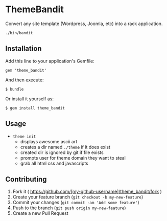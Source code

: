 # ThemeBandit

Convert any site template (Wordpress, Joomla, etc) into a rack
application.

`./bin/bandit`

## Installation

Add this line to your application's Gemfile:

    gem 'theme_bandit'

And then execute:

    $ bundle

Or install it yourself as:

    $ gem install theme_bandit

## Usage

- `theme init`
  - displays awesome ascii art
  - creates a dir named `./theme` if it does exist
  - created dir is ignored by git if file exists
  - prompts user for theme domain they want to steal
  - grab all html css and javascripts

## Contributing

1. Fork it ( https://github.com/[my-github-username]/theme_bandit/fork )
2. Create your feature branch (`git checkout -b my-new-feature`)
3. Commit your changes (`git commit -am 'Add some feature'`)
4. Push to the branch (`git push origin my-new-feature`)
5. Create a new Pull Request
